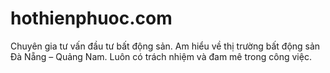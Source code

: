 # hothienphuoc.com
Chuyên gia tư vấn đầu tư bất động sản. Am hiểu về thị trường bất động sản Đà Nẵng – Quảng Nam. Luôn có trách nhiệm và đam mê trong công việc. 
